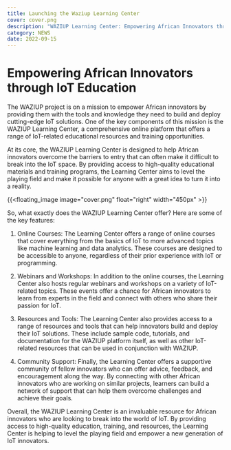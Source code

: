 ```yaml
---
title: Launching the Waziup Learning Center
cover: cover.png
description: "WAZIUP Learning Center: Empowering African Innovators through IoT Education"
category: NEWS
date: 2022-09-15
---
```


# Empowering African Innovators through IoT Education

The WAZIUP project is on a mission to empower African innovators by providing them with the tools and knowledge they need to build and deploy cutting-edge IoT solutions. One of the key components of this mission is the WAZIUP Learning Center, a comprehensive online platform that offers a range of IoT-related educational resources and training opportunities.

At its core, the WAZIUP Learning Center is designed to help African innovators overcome the barriers to entry that can often make it difficult to break into the IoT space. By providing access to high-quality educational materials and training programs, the Learning Center aims to level the playing field and make it possible for anyone with a great idea to turn it into a reality.

{{<floating_image image="cover.png" float="right" width="450px" >}}


So, what exactly does the WAZIUP Learning Center offer? Here are some of the key features:

1. Online Courses: The Learning Center offers a range of online courses that cover everything from the basics of IoT to more advanced topics like machine learning and data analytics. These courses are designed to be accessible to anyone, regardless of their prior experience with IoT or programming.

2. Webinars and Workshops: In addition to the online courses, the Learning Center also hosts regular webinars and workshops on a variety of IoT-related topics. These events offer a chance for African innovators to learn from experts in the field and connect with others who share their passion for IoT.

3. Resources and Tools: The Learning Center also provides access to a range of resources and tools that can help innovators build and deploy their IoT solutions. These include sample code, tutorials, and documentation for the WAZIUP platform itself, as well as other IoT-related resources that can be used in conjunction with WAZIUP.

4. Community Support: Finally, the Learning Center offers a supportive community of fellow innovators who can offer advice, feedback, and encouragement along the way. By connecting with other African innovators who are working on similar projects, learners can build a network of support that can help them overcome challenges and achieve their goals.

Overall, the WAZIUP Learning Center is an invaluable resource for African innovators who are looking to break into the world of IoT. By providing access to high-quality education, training, and resources, the Learning Center is helping to level the playing field and empower a new generation of IoT innovators.
